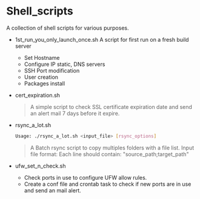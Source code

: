 # Shell_scripts

A collection of shell scripts for various purposes.

* 1st_run_you_only_launch_once.sh
    A script for first run on a fresh build server
    - Set Hostname
    - Configure IP static, DNS servers
    - SSH Port modification
    - User creation
    - Packages install


* cert_expiration.sh
    >A simple script to check SSL certificate expiration date and send an alert mail 7 days before it expire. 


* rsync_a_lot.sh
    ```bash
    Usage: ./rsync_a_lot.sh <input_file> [rsync_options]
    ```
    >A Batch rsync script to copy multiples folders with a file list.
    Input file format: Each line should contain: "source_path;target_path"


* ufw_set_n_check.sh
    - Check ports in use to configure UFW allow rules.
    - Create a conf file and crontab task to check if new ports are in use and send an mail alert.